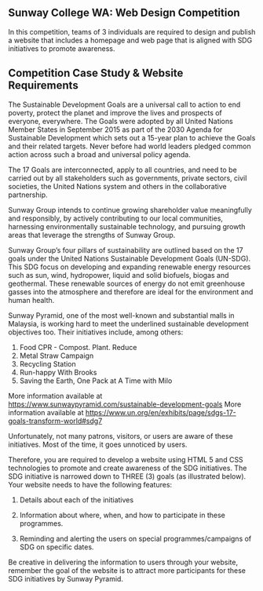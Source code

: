 ## Sunway College WA: Web Design Competition

In this competition, teams of 3 individuals are required to design and publish a website that includes a
homepage and web page that is aligned with SDG initiatives to promote awareness.

## Competition Case Study & Website Requirements

The Sustainable Development Goals are a universal call to action to end poverty, protect the planet and improve
the lives and prospects of everyone, everywhere. The Goals were adopted by all United Nations Member States
in September 2015 as part of the 2030 Agenda for Sustainable Development which sets out a 15-year plan to
achieve the Goals and their related targets. Never before had world leaders pledged common action across such
a broad and universal policy agenda.

The 17 Goals are interconnected, apply to all countries, and need to be carried out by all stakeholders such as
governments, private sectors, civil societies, the United Nations system and others in the collaborative
partnership. 

Sunway Group intends to continue growing shareholder value meaningfully and responsibly, by actively
contributing to our local communities, harnessing environmentally sustainable technology, and pursuing growth
areas that leverage the strengths of Sunway Group.

Sunway Group’s four pillars of sustainability are outlined based on the 17 goals under the United Nations
Sustainable Development Goals (UN-SDG). This SDG focus on developing and expanding renewable energy
resources such as sun, wind, hydropower, liquid and solid biofuels, biogas and geothermal. These renewable
sources of energy do not emit greenhouse gasses into the atmosphere and therefore are ideal for the
environment and human health.

Sunway Pyramid, one of the most well-known and substantial malls in Malaysia, is working hard to meet the
underlined sustainable development objectives too. Their initiatives include, among others:

1. Food CPR - Compost. Plant. Reduce
2. Metal Straw Campaign
3. Recycling Station
4. Run-happy With Brooks
5. Saving the Earth, One Pack at A Time with Milo

More information available at https://www.sunwaypyramid.com/sustainable-development-goals
More information available at https://www.un.org/en/exhibits/page/sdgs-17-goals-transform-world#sdg7

Unfortunately, not many patrons, visitors, or users are aware of these initiatives. Most of the time, it goes
unnoticed by users.

Therefore, you are required to develop a website using HTML 5 and CSS technologies to promote and create
awareness of the SDG initiatives. The SDG initiative is narrowed down to THREE (3) goals (as illustrated below).
Your website needs to have the following features:

1. Details about each of the initiatives

2. Information about where, when, and how to participate in these programmes.

3. Reminding and alerting the users on special programmes/campaigns of SDG on specific dates.

Be creative in delivering the information to users through your website, remember the goal of the website is to
attract more participants for these SDG initiatives by Sunway Pyramid.